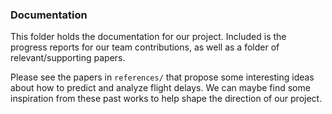 ### Documentation

This folder holds the documentation for our project. Included is the progress reports for our team contributions, as well as a folder of relevant/supporting papers.

Please see the papers in `references/` that propose some interesting ideas about how to predict and analyze flight delays. We can maybe find some inspiration from these past works to help shape the direction of our project.
